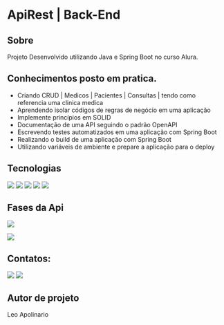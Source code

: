<h1>ApiRest | Back-End  </h1>

<h2> Sobre</h2>
<p>Projeto Desenvolvido utilizando Java e Spring Boot no curso Alura.</p>

## Conhecimentos posto em pratica.

- Criando CRUD | Medicos | Pacientes | Consultas | tendo como referencia uma clinica medica 
- Aprendendo isolar códigos de regras de negócio em uma aplicação
- Implemente princípios em SOLID
- Documentação de uma API seguindo o padrão OpenAPI
- Escrevendo testes automatizados em uma aplicação com Spring Boot
- Realizando o build de uma aplicação com Spring Boot
- Utilizando variáveis de ambiente e prepare a aplicação para o deploy


##  Tecnologias
<div>
  <img src="https://img.shields.io/badge/Java-D14836?style=for-the-badge&logo=java&logoColor=black">
  <img src="https://img.shields.io/badge/Spring Boot-239120?&style=for-the-badge&logo=css&logoColor=white">
  <img src="https://img.shields.io/badge/SQL-00BFFF?style=for-the-badge&logo=MySQL&logoColor=white">
  <img src="https://img.shields.io/badge/Github-F7DF1E?style=for-the-badge&logo=Git&logoColor=black">
  <img src="https://img.shields.io/badge/swagger-00FF00?style=for-the-badge&logo=swagger&logoColor=black">
  
  ## Fases da Api
</div>
<p align="right , float: right">
<img loading="lazy" src="http://img.shields.io/static/v1?label=STATUS&message=Back-End%20Finalizado&color=GREEN&style=for-the-badge"/>
</p>
<p align="right , float: right">
<img loading="lazy" src="http://img.shields.io/static/v1?label=STATUS&message=Front-End%20EM-Desenvolvimento&color=F7DF1E&style=for-the-badge"/>
</p>


## Contatos:

<div>
<a href = "leosantosap@outlook.com"><img loading="lazy" src="https://img.shields.io/badge/outlook-D14836?style=for-the-badge&logo=outlook&logoColor=white" target="_blank"></a>
<a href="https://www.linkedin.com/in/leobaldo-apolinario" target="_blank"><img loading="lazy" src="https://img.shields.io/badge/-LinkedIn-%230077B5?style=for-the-badge&logo=linkedin&logoColor=white" target="_blank"></a> 

</div>

## Autor de projeto

Leo Apolinario
